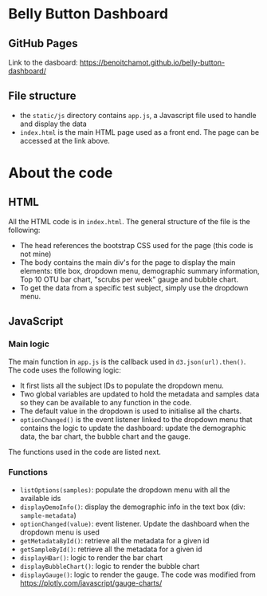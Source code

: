 # Belly Button Dashboard

## GitHub Pages
Link to the dasboard: https://benoitchamot.github.io/belly-button-dashboard/

## File structure
- the `static/js` directory contains `app.js`, a Javascript file used to handle and display the data
- `index.html` is the main HTML page used as a front end. The page can be accessed at the link above.

# About the code
## HTML
All the HTML code is in `index.html`. The general structure of the file is the following:
- The head references the bootstrap CSS used for the page (this code is not mine)
- The body contains the main div's for the page to display the main elements: title box, dropdown menu, demographic summary information, Top 10 OTU bar chart, "scrubs per week" gauge and bubble chart.
- To get the data from a specific test subject, simply use the dropdown menu.

## JavaScript
### Main logic
The main function in `app.js` is the callback used in `d3.json(url).then()`. The code uses the following logic:
- It first lists all the subject IDs to populate the dropdown menu.
- Two global variables are updated to hold the metadata and samples data so they can be available to any function in the code.
- The default value in the dropdown is used to initialise all the charts.
- `optionChanged()` is the event listener linked to the dropdown menu that contains the logic to update the dashboard: update the demographic data, the bar chart, the bubble chart and the gauge.

The functions used in the code are listed next.

### Functions
- `listOptions(samples)`: populate the dropdown menu with all the available ids
- `displayDemoInfo()`: display the demographic info in the text box (div: `sample-metadata`)
- `optionChanged(value)`: event listener. Update the dashboard when the dropdown menu is used
- `getMetadataById()`: retrieve all the metadata for a given id
- `getSampleById()`: retrieve all the metadata for a given id
- `displayHBar()`: logic to render the bar chart
- `displayBubbleChart()`: logic to render the bubble chart
- `displayGauge()`: logic to render the gauge. The code was modified from https://plotly.com/javascript/gauge-charts/
